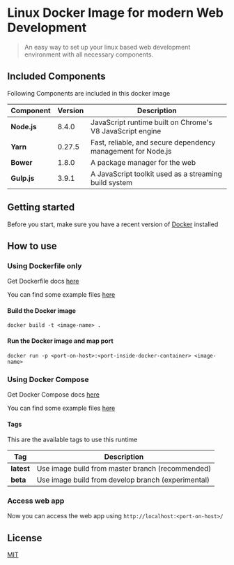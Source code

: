 # Linux Docker Image for modern Web Development

> An easy way to set up your linux based web development environment with all necessary components.

## Included Components
Following Components are included in this docker image

| Component       | Version | Description |
| ----------- | ----------- | ----------- |
| **Node.js**   | 8.4.0 | JavaScript runtime built on Chrome's V8 JavaScript engine |
| **Yarn**   | 0.27.5 | Fast, reliable, and secure dependency management for Node.js |
| **Bower**   | 1.8.0 | A package manager for the web |
| **Gulp.js**   | 3.9.1 | A JavaScript toolkit used as a streaming build system |

## Getting started
Before you start, make sure you have a recent version of [Docker](https://docs.docker.com/engine/installation/) installed

## How to use

### Using Dockerfile only
Get Dockerfile docs [here](https://docs.docker.com/glossary/?term=Dockerfile)

You can find some example files [here](/examples/basic)

#### Build the Docker image
```shell
docker build -t <image-name> .
```

#### Run the Docker image and map port
```shell
docker run -p <port-on-host>:<port-inside-docker-container> <image-name>
```

### Using Docker Compose
Get Docker Compose docs [here](https://docs.docker.com/compose/)

You can find some example files [here](examples/docker-compose)

#### Tags
This are the available tags to use this runtime

| Tag       | Description |
| ----------- | ----------- |
| **latest**   | Use image build from master branch (recommended) |
| **beta**   | Use image build from develop branch (experimental) |

### Access web app
Now you can access the web app using `http://localhost:<port-on-host>/`

## License
[MIT](/LICENSE)